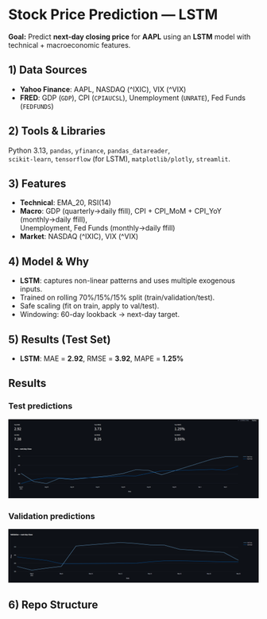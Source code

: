 # Stock Price Prediction — LSTM

**Goal:** Predict **next-day closing price** for **AAPL** using an **LSTM** model with technical + macroeconomic features.

## 1) Data Sources
- **Yahoo Finance**: AAPL, NASDAQ (^IXIC), VIX (^VIX)
- **FRED**: GDP (`GDP`), CPI (`CPIAUCSL`), Unemployment (`UNRATE`), Fed Funds (`FEDFUNDS`)

## 2) Tools & Libraries
Python 3.13, `pandas`, `yfinance`, `pandas_datareader`,  
`scikit-learn`, `tensorflow` (for LSTM), `matplotlib/plotly`, `streamlit`.

## 3) Features
- **Technical**: EMA_20, RSI(14)  
- **Macro**: GDP (quarterly→daily ffill), CPI + CPI_MoM + CPI_YoY (monthly→daily ffill),  
  Unemployment, Fed Funds (monthly→daily ffill)  
- **Market**: NASDAQ (^IXIC), VIX (^VIX)

## 4) Model & Why
- **LSTM**: captures non-linear patterns and uses multiple exogenous inputs.
- Trained on rolling 70%/15%/15% split (train/validation/test).
- Safe scaling (fit on train, apply to val/test).
- Windowing: 60-day lookback → next-day target.

## 5) Results (Test Set)
- **LSTM**: MAE = **2.92**, RMSE = **3.92**, MAPE = **1.25%**

## Results

### Test predictions
![Test Prediction](aapl_test_pred_lstm.png)

### Validation predictions
![Validation Prediction](aapl_val_pred_lstm.png)

## 6) Repo Structure
